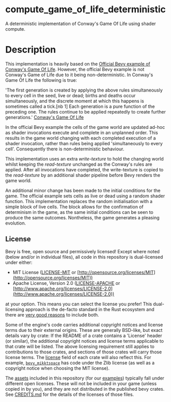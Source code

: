 # compute_game_of_life_deterministic
A deterministic implementation of Conway's Game Of Life using shader compute.

# Description

This implementation is heavily based on the [Official Bevy example of Conway's Game Of Life](https://github.com/bevyengine/bevy/blob/a31ebdc1a68c1782a18d2224133d10e889800485/examples/shader/compute_shader_game_of_life.rs). However, the official Bevy example is not Conway's Game of Life due to it being non-deterministic. In Conway's Game Of Life the following is true: 

'The first generation is created by applying the above rules simultaneously to every cell in the seed, live or dead; births and deaths occur simultaneously, and the discrete moment at which this happens is sometimes called a tick.[nb 1] Each generation is a pure function of the preceding one. The rules continue to be applied repeatedly to create further generations.' [Conway's Game Of Life](https://en.wikipedia.org/wiki/Conway%27s_Game_of_Life#Rules)

In the official Bevy example the cells of the game world are updated ad-hoc as shader invocations execute and complete in an unplanned order. This results in the game world changing with each completed execution of a shader invocation, rather than rules being applied 'simultaneously to every cell'. Consequently there is non-deterministic behaviour.

This implementation uses an extra _write-texture_ to hold the changing world whilst keeping the _read-texture_ unchanged as the Conway's rules are applied. After all invocations have completed, the write-texture is copied to the _read-texture_ by an additional shader pipeline before Bevy renders the game world.

An additional minor change has been made to the initial conditions for the game. The official example sets cells as live or dead using a random shader function. This implementation replaces the random initialisation with a simple block of live cells. The block allows for the confirmation of determinism in the game, as the same initial conditions can be seen to produce the same outcomes. Nontheless, the game generates a pleasing evolution.

## License

Bevy is free, open source and permissively licensed!
Except where noted (below and/or in individual files), all code in this repository is dual-licensed under either:

* MIT License ([LICENSE-MIT](LICENSE-MIT) or [http://opensource.org/licenses/MIT](http://opensource.org/licenses/MIT))
* Apache License, Version 2.0 ([LICENSE-APACHE](LICENSE-APACHE) or [http://www.apache.org/licenses/LICENSE-2.0](http://www.apache.org/licenses/LICENSE-2.0))

at your option.
This means you can select the license you prefer!
This dual-licensing approach is the de-facto standard in the Rust ecosystem and there are [very good reasons](https://github.com/bevyengine/bevy/issues/2373) to include both.

Some of the engine's code carries additional copyright notices and license terms due to their external origins.
These are generally BSD-like, but exact details vary by crate:
If the README of a crate contains a 'License' header (or similar), the additional copyright notices and license terms applicable to that crate will be listed.
The above licensing requirement still applies to contributions to those crates, and sections of those crates will carry those license terms.
The [license](https://doc.rust-lang.org/cargo/reference/manifest.html#the-license-and-license-file-fields) field of each crate will also reflect this.
For example, [`bevy_mikktspace`](./crates/bevy_mikktspace/README.md#license-agreement) has code under the Zlib license (as well as a copyright notice when choosing the MIT license).

The [assets](assets) included in this repository (for our [examples](./examples/README.md)) typically fall under different open licenses.
These will not be included in your game (unless copied in by you), and they are not distributed in the published bevy crates.
See [CREDITS.md](CREDITS.md) for the details of the licenses of those files.